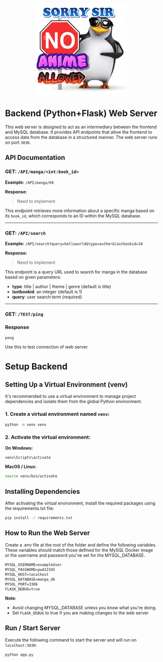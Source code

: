 <p align="center">
    <img width="300px" src="./meme_readme.png">
</p>

# Backend (Python+Flask) Web Server

This web server is designed to act as an intermediary between the frontend and MySQL database. It provides API endpoints that allow the frontend to access data from the database in a structured manner. The web server runs on port `3030`.

## API Documentation 

### GET: `/API/manga/<int:book_id>`

**Example:** `/API/manga/69`

**Response:**

> Need to implement

This endpoint retrieves more information about a specific manga based on its `book_id`, which corresponds to an ID within the MySQL database.

---

### GET: `/API/search`

**Example:** `/API/search?query=helloworld&type=author&lastbookid=10`

**Response:**

> Need to implement

This endpoint is a query URL used to search for manga in the database based on given parameters:
- **type**: title | author | theme | genre (default is title)
- **lastbookid**: an integer (default is 1)
- **query**: user search term (required)

---

### GET: `/TEST/ping`

### Response

```text
pong
```

Use this to test connection of web server.

# Setup Backend 

## Setting Up a Virtual Environment (venv)

It's recommended to use a virtual environment to manage project dependencies and isolate them from the global Python environment.

### 1. Create a virtual environment named `venv`:

```bash
python -m venv venv
```

### 2. Activate the virtual environment:

**On Windows:**

```bash
venv\Scripts\activate
```

**MacOS / Linux:**

```bash
source venv/bin/activate
```

## Installing Dependencies

After activating the virtual environment, install the required packages using the requirements.txt file:

```bash
pip install -r requirements.txt
```

## How to Run the Web Server

Create a .env file at the root of the folder and define the following variables. These variables should match those defined for the MySQL Docker image or the username and password you've set for the MYSQL_DATABASE.

```env
MYSQL_USERNAME=exampleUser
MYSQL_PASSWORD=pwd12345
MYSQL_HOST=localhost
MYSQL_DATABASE=manga_db
MYSQL_PORT=3306
FLASK_DEBUG=true
```

**Note**: 
- Avoid changing MYSQL_DATABASE unless you know what you're doing.
- Set `FLASK_DEBUG` to true if you are making changes to the web server

## Run / Start Server

Execute the following command to start the server and will run on `localhost:3030`:

```bash
python app.py
```